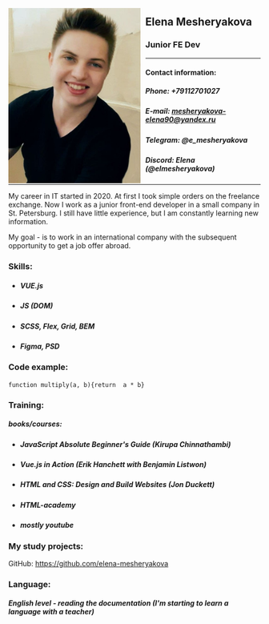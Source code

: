 [<img src="img/photo.jpg" height="350" style="float:left; margin-right:10px" />](img/photo.jpg) 

## **Elena Mesheryakova**
### Junior FE Dev
****
#### Contact information:
##### Phone: +79112701027
##### E-mail: mesheryakova-elena90@yandex.ru
##### Telegram: @e_mesheryakova
##### Discord: Elena (@elmesheryakova)
***
My career in IT started in 2020. At first I took simple orders on the freelance exchange. Now I work as a junior front-end developer in a small company in St. Petersburg. I still have little experience, but I am constantly learning new information.

My goal - is to work in an international company with the subsequent opportunity to get a job offer abroad.


### Skills:
- ##### VUE.js
- ##### JS (DOM)
- ##### SCSS, Flex, Grid, BEM
- ##### Figma, PSD


### Code example:
````
function multiply(a, b){return  a * b}
````

### Training:
#####  *books/courses:*

+ ##### JavaScript Absolute Beginner's Guide (Kirupa Chinnathambi)
+ ##### Vue.js in Action (Erik Hanchett with Benjamin Listwon) 
+ ##### HTML and CSS: Design and Build Websites (Jon Duckett) 
+ ##### HTML-academy
+ ##### mostly youtube 


### My study projects:
GitHub: https://github.com/elena-mesheryakova


### Language:
##### English level - reading the documentation (I'm starting to learn a language with a teacher)